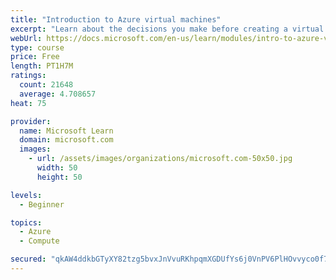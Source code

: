 ```yaml
---
title: "Introduction to Azure virtual machines"
excerpt: "Learn about the decisions you make before creating a virtual machine, the options to create and manage the VM, and the extensions and services you use to manage your VM."
webUrl: https://docs.microsoft.com/en-us/learn/modules/intro-to-azure-virtual-machines/
type: course
price: Free
length: PT1H7M
ratings:
  count: 21648
  average: 4.708657
heat: 75

provider:
  name: Microsoft Learn
  domain: microsoft.com
  images:
    - url: /assets/images/organizations/microsoft.com-50x50.jpg
      width: 50
      height: 50

levels:
  - Beginner

topics:
  - Azure
  - Compute

secured: "qkAW4ddkbGTyXY82tzg5bvxJnVvuRKhpqmXGDUfYs6j0VnPV6PlHOvvyco0f7rYZtvZOJMlhp/K8aKk3eDKaY4Tzaxzb4NRiyWL1F+o5zsVfMzF+U7gukcOdlA5SVLvnWAu04Ez6pY7h7QG1WwQ4xDpOVDiYHQxQkgMtAiGsEWFayqYN1CwCTNBYs/i7gj1Het+YRmCR/cR4tt0lXyUgrJGNc4CvzrE4j5fDq7cdZFJC0KPFhMI1JRDciZ+Zdu0mZc+Yt0XwAUZpUt94X+2usxuL1jaIfU+84I+ffZFzcsB72j7MAp3ORklN7Kgren+lxXHOewadlcvjb2kCqjOi4HgGkoyxKyOWw7pJwZHeyp+cprfJNMXCYwJ+LKqw3Vawpz63XNpOc3HrGBzyHCBkCqFAtROPWf+LIhQ//kBtd/2PfT5CzivblNeCgV2OnqK3;YXACDC/Ek4cQX4yL5LC13Q=="
---
```


